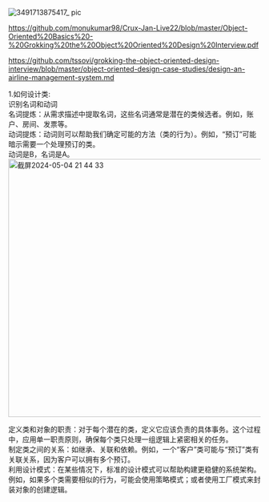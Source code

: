 ![3491713875417_ pic](https://github.com/xkong-study/ood/assets/100473178/ab7f2cd6-08e6-421b-9ef7-20ec0a66502b)

https://github.com/monukumar98/Crux-Jan-Live22/blob/master/Object-Oriented%20Basics%20-%20Grokking%20the%20Object%20Oriented%20Design%20Interview.pdf

https://github.com/tssovi/grokking-the-object-oriented-design-interview/blob/master/object-oriented-design-case-studies/design-an-airline-management-system.md


1.如何设计类:              
识别名词和动词             
名词提炼：从需求描述中提取名词，这些名词通常是潜在的类候选者。例如，账户、房间、发票等。         
动词提炼：动词则可以帮助我们确定可能的方法（类的行为）。例如，“预订”可能暗示需要一个处理预订的类。      
动词是B，名词是A。     
<img width="515" alt="截屏2024-05-04 21 44 33" src="https://github.com/xkong-study/ood/assets/100473178/628f4285-f41b-4de4-82c9-e5f6025f0506">

定义类和对象的职责：对于每个潜在的类，定义它应该负责的具体事务。这个过程中，应用单一职责原则，确保每个类只处理一组逻辑上紧密相关的任务。            
制定类之间的关系：如继承、关联和依赖。例如，一个“客户”类可能与“预订”类有关联关系，因为客户可以拥有多个预订。          
利用设计模式：在某些情况下，标准的设计模式可以帮助构建更稳健的系统架构。例如，如果多个类需要相似的行为，可能会使用策略模式；或者使用工厂模式来封装对象的创建逻辑。       

